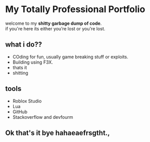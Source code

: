 # My Totally Professional Portfolio  

welcome to my **shitty garbage dump of code**.  
if you're here its either you’re lost or you're lost.  

## what i do??
- COding for fun, usually game breaking stuff or exploits.
- Building using F3X.
- thats it
- shitting


## tools
- Roblox Studio 
- Lua
- GitHub
- Stackoverflow and devfourm
## Ok that's it bye hahaeaefrsgtht.,
